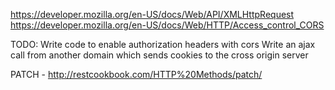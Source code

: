 
https://developer.mozilla.org/en-US/docs/Web/API/XMLHttpRequest
https://developer.mozilla.org/en-US/docs/Web/HTTP/Access_control_CORS

TODO:
Write code to enable authorization headers with cors
Write an ajax call from another domain which sends cookies to the cross origin server

PATCH - http://restcookbook.com/HTTP%20Methods/patch/
